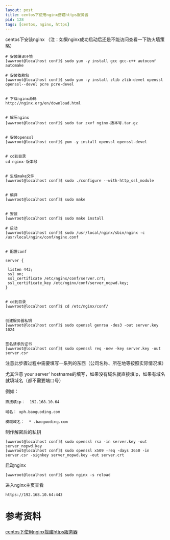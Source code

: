 ```yaml
---
layout: post
title: centos下使用nginx搭建https服务器 
pid: 128
tags: [centos, nginx, https]
---
```

centos下安装nginx （注：如果nginx成功启动后还是不能访问查看一下防火墙策略）


    # 安装编译环境
    [wwwroot@localhost conf]$ sudo yum -y install gcc gcc-c++ autoconf automake 

    # 安装依赖包 
    [wwwroot@localhost conf]$ sudo yum -y install zlib zlib-devel openssl openssl--devel pcre pcre-devel 


    # 下载nginx源码
    http://nginx.org/en/download.html


    # 解压nginx
    [wwwroot@localhost conf]$ sudo tar zxvf nginx-版本号.tar.gz 
    
    
    # 安装openssl
    [wwwroot@localhost conf]$ yum -y install openssl openssl-devel


    # cd到目录
    cd nginx-版本号 


    # 生成make文件
    [wwwroot@localhost conf]$ sudo ./configure --with-http_ssl_module


    # 编译
    [wwwroot@localhost conf]$ sudo make


    # 安装 
    [wwwroot@localhost conf]$ sudo make install
    
    # 启动 
    [wwwroot@localhost conf]$ sudo /usr/local/nginx/sbin/nginx -c /usr/local/nginx/conf/nginx.conf 


    # 配置conf

    server {

     listen 443;
     ssl on;
     ssl_certificate /etc/nginx/conf/server.crt;
     ssl_certificate_key /etc/nginx/conf/server_nopwd.key;
    }


    # cd到目录
    [wwwroot@localhost conf]$ cd /etc/nginx/conf/


    创建服务器私钥
    [wwwroot@localhost conf]$ sudo openssl genrsa -des3 -out server.key 1024


    签名请求的证书
    [wwwroot@localhost conf]$ sudo openssl req -new -key server.key -out server.csr

注意此步骤过程中需要填写一系列的东西（公司名称、所在地等按照实际情况填）

尤其注意 your server' hostname的填写，如果没有域名就直接填ip，如果有域名就填域名（都不需要端口号）

例如：

    直接填ip：  192.168.10.64

    域名： xph.baoguoding.com

    模糊域名：  * .baoguoding.com


制作解密后的私钥

    [wwwroot@localhost conf]$ sudo openssl rsa -in server.key -out server_nopwd.key
    [wwwroot@localhost conf]$ sudo openssl x509 -req -days 3650 -in server.csr -signkey server_nopwd.key -out server.crt


启动nginx

    [wwwroot@localhost conf]$ sudo nginx -s reload

进入nginx主页查看

    https://192.168.10.64:443

# 参考资料

[centos下使用nginx搭建https服务器](http://blog.csdn.net/u014190646/article/details/50058859)
